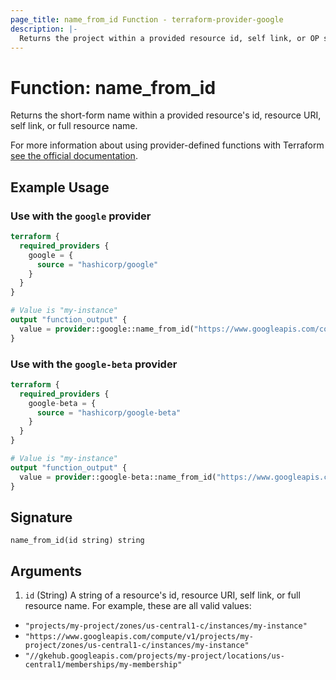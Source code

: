 ```yaml
---
page_title: name_from_id Function - terraform-provider-google
description: |-
  Returns the project within a provided resource id, self link, or OP style resource name.
---
```


# Function: name_from_id

Returns the short-form name within a provided resource's id, resource URI, self link, or full resource name.

For more information about using provider-defined functions with Terraform [see the official documentation](https://developer.hashicorp.com/terraform/plugin/framework/functions/concepts).

## Example Usage

### Use with the `google` provider

```terraform
terraform {
  required_providers {
    google = {
      source = "hashicorp/google"
    }
  }
}

# Value is "my-instance"
output "function_output" {
  value = provider::google::name_from_id("https://www.googleapis.com/compute/v1/projects/my-project/zones/us-central1-c/instances/my-instance")
}
```

### Use with the `google-beta` provider

```terraform
terraform {
  required_providers {
    google-beta = {
      source = "hashicorp/google-beta"
    }
  }
}

# Value is "my-instance"
output "function_output" {
  value = provider::google-beta::name_from_id("https://www.googleapis.com/compute/v1/projects/my-project/zones/us-central1-c/instances/my-instance")
}
```

## Signature

```text
name_from_id(id string) string
```

## Arguments

1. `id` (String) A string of a resource's id, resource URI, self link, or full resource name. For example, these are all valid values:

* `"projects/my-project/zones/us-central1-c/instances/my-instance"`
* `"https://www.googleapis.com/compute/v1/projects/my-project/zones/us-central1-c/instances/my-instance"`
* `"//gkehub.googleapis.com/projects/my-project/locations/us-central1/memberships/my-membership"`
